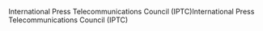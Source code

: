 <span data-ttu-id="6f635-101">International Press Telecommunications Council (IPTC)</span><span class="sxs-lookup"><span data-stu-id="6f635-101">International Press Telecommunications Council (IPTC)</span></span>